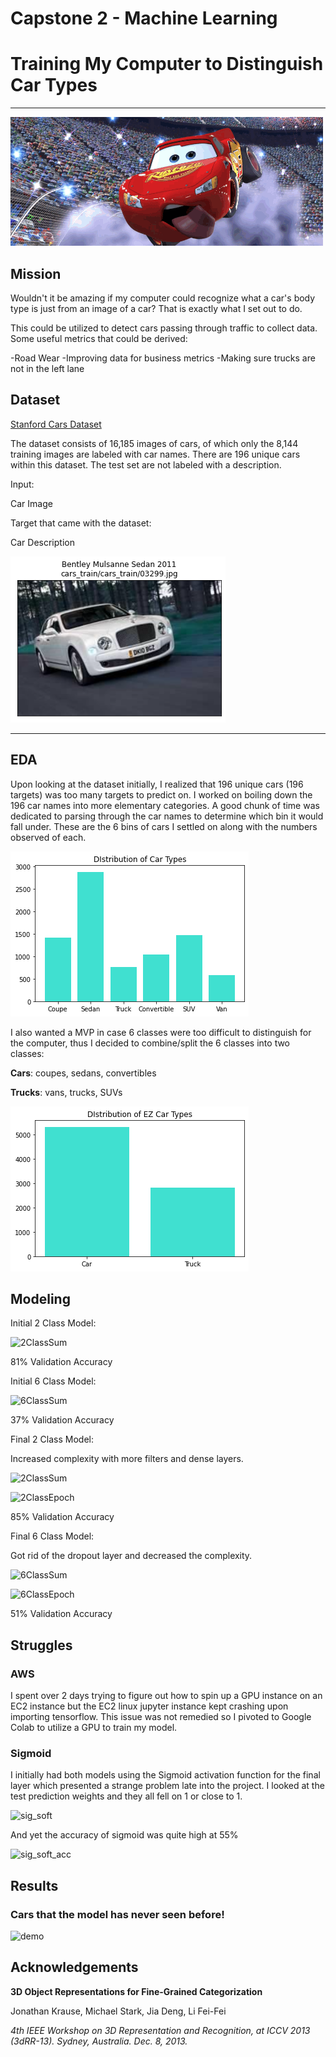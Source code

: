 # Capstone 2 - Machine Learning

# Training My Computer to Distinguish Car Types

-------

![header](./images/header_car.gif)

## Mission

Wouldn't it be amazing if my computer could recognize what a car's body type is just from an image of a car? That is exactly what I set out to do.

This could be utilized to detect cars passing through traffic to collect data. Some useful metrics that could be derived:

-Road Wear
-Improving data for business metrics
-Making sure trucks are not in the left lane

## Dataset

[Stanford Cars Dataset](https://www.kaggle.com/eduardo4jesus/stanford-cars-dataset)

The dataset consists of 16,185 images of cars, of which only the 8,144 training images are labeled with car names. There are 196 unique cars within this dataset. The test set are not labeled with a description. 

Input:

Car Image

Target that came with the dataset: 

Car Description

![sample](./images/data_sample.png)

------

## EDA

Upon looking at the dataset initially, I realized that 196 unique cars (196 targets) was too many targets to predict on. I worked on boiling down the 196 car names into more elementary categories. A good chunk of time was dedicated to parsing through the car names to determine which bin it would fall under. These are the 6 bins of cars I settled on along with the numbers observed of each.

![6class](./images/Car_Type_Distribution.png)

I also wanted a MVP in case 6 classes were too difficult to distinguish for the computer, thus I decided to combine/split the 6 classes into two classes:

**Cars**: coupes, sedans, convertibles 

**Trucks**: vans, trucks, SUVs

![2Class](./images/EZ_Type_Distribution.png)

## Modeling

Initial 2 Class Model:

![2ClassSum]('images/480k281.JPG')

81% Validation Accuracy

Initial 6 Class Model:

![6ClassSum]('images/3_7mil637.JPG')

37% Validation Accuracy

Final 2 Class Model:

Increased complexity with more filters and dense layers.

![2ClassSum]('images/1_4mil285.JPG')

![2ClassEpoch]('images/2_Classes_Val_over_epoch.png')

85% Validation Accuracy

Final 6 Class Model:

Got rid of the dropout layer and decreased the complexity.

![6ClassSum]('images/2mil651.JPG')

![6ClassEpoch]('images/6_Classes_Val_over_epoch.png')

51% Validation Accuracy

## Struggles

### AWS

I spent over 2 days trying to figure out how to spin up a GPU instance on an EC2 instance but the EC2 linux jupyter instance kept crashing upon importing tensorflow. This issue was not remedied so I pivoted to Google Colab to utilize a GPU to train my model.

### Sigmoid

I initially had both models using the Sigmoid activation function for the final layer which presented a strange problem late into the project. I looked at the test prediction weights and they all fell on 1 or close to 1.

![sig_soft]('images/sig_vs_softmax_output.jpg')

And yet the accuracy of sigmoid was quite high at 55% 

![sig_soft_acc]('images/sig_vs_softmax_acc.jpg')


## Results

### Cars that the model has never seen before!

![demo]('images/Cars_demo.jpg')


## Acknowledgements

**3D Object Representations for Fine-Grained Categorization**

Jonathan Krause, Michael Stark, Jia Deng, Li Fei-Fei

*4th IEEE Workshop on 3D Representation and Recognition, at ICCV 2013 (3dRR-13). Sydney, Australia. Dec. 8, 2013.*

